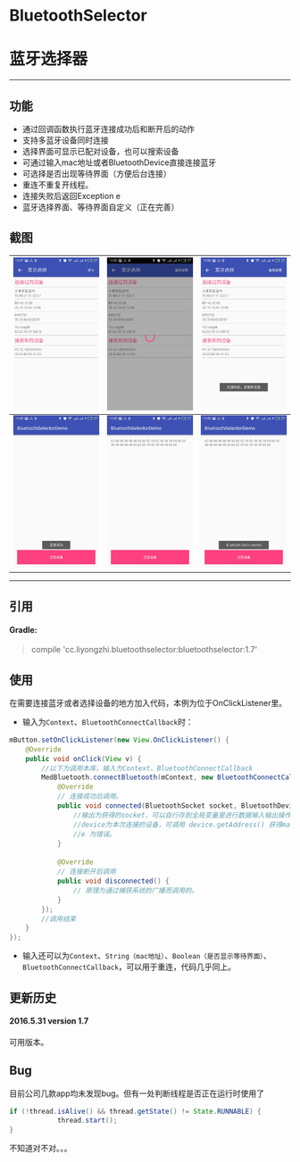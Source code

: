 # BluetoothSelector
# 蓝牙选择器
---

## 功能

- 通过回调函数执行蓝牙连接成功后和断开后的动作
- 支持多蓝牙设备同时连接
- 选择界面可显示已配对设备，也可以搜索设备
- 可通过输入mac地址或者BluetoothDevice直接连接蓝牙
- 可选择是否出现等待界面（方便后台连接）
- 重连不重复开线程。
- 连接失败后返回Exception e
- 蓝牙选择界面、等待界面自定义（正在完善）


## 截图
| ![](./pictures/S60531-144800.jpg) | ![](./pictures/S60531-144803.jpg) | ![](./pictures/S60531-144806.jpg) |
| -------- | --------- | --------|
| ![](./pictures/S60531-144824.jpg) | ![](./pictures/S60531-144847.jpg) | ![](./pictures/S60531-144859.jpg) |
-----------------

## 引用

#### Gradle:

> compile 'cc.liyongzhi.bluetoothselector:bluetoothselector:1.7'


## 使用
在需要连接蓝牙或者选择设备的地方加入代码，本例为位于OnClickListener里。

- 输入为`Context`、`BluetoothConnectCallback`时：
```java
mButton.setOnClickListener(new View.OnClickListener() {
    @Override
    public void onClick(View v) {
        //以下为调用本库，输入为Context、BluetoothConnectCallback
        MedBluetooth.connectBluetooth(mContext, new BluetoothConnectCallback() {
            @Override
            // 连接成功后调用。
            public void connected(BluetoothSocket socket, BluetoothDevice device, Exception e) {
                //输出为获得的socket，可以自行存到全局变量里进行数据输入输出操作。
                //device为本次连接的设备，可调用 device.getAddress() 获得mac地址。
                //e 为错误。
            }

            @Override
            // 连接断开后调用
            public void disconnected() {
                // 原理为通过捕获系统的广播而调用的。
            }
        });
        //调用结束
    }
});
```

- 输入还可以为`Context`、`String（mac地址）`、`Boolean（是否显示等待界面）`、`BluetoothConnectCallback`，可以用于重连，代码几乎同上。

## 更新历史

#### 2016.5.31 version 1.7

可用版本。


## Bug

目前公司几款app均未发现bug。但有一处判断线程是否正在运行时使用了   
```java
if (!thread.isAlive() && thread.getState() != State.RUNNABLE) {
            thread.start();
}
```
不知道对不对。。。
